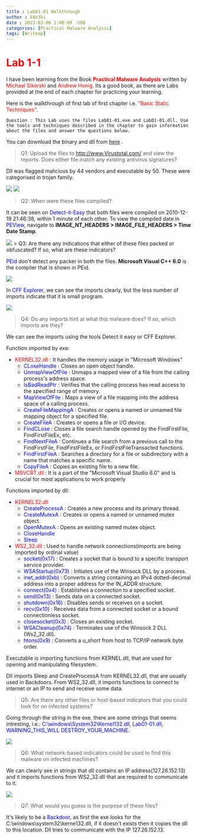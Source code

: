 ```yaml
---
title : Lab01.01 Walkthrough
author : k4n3ki
date : 2023-03-06 1:00:00 -500
categories: [Practical Malware Analysis]
tags: [Writeup]
---
```


# <span style="color:red">**Lab 1-1**</span>

I have been learning from the Book <span style="color:red">**Practical Malware Analysis**</span> written by <span style="color:red">Michael Sikorski</span> and <span style="color:red">Andrew Honig</span>. Its a good book, as there are Labs provided at the end of each chapter for practicing your learning.

Here is the walkthrough of first lab of first chapter i.e. <span style="color:red">"Basic Static Techniques"</span>.


```
Question : This Lab uses the files Lab01-01.exe and Lab01-01.dll. Use the tools and techniques described in the chapter to gain information about the files and answer the questions below.
```
You can download the binary and dll from [here](https://github.com/0xk4n3ki/CTF-Write-ups/tree/e85ac9e8f0da5ac4f6a5a9159331edad9b9f6d7e/malware%20labs/Chapter_1L) .

> Q1: Upload the files to http://www.Virustotal.com/ and view the reports. Does either file match any existing antivirus signatures?

Dll was flagged malicious by 44 vendors and executable by 50. These were categorised in trojan family.


<img src="https://github.com/0xk4n3ki/0xk4n3ki.github.io/blob/62034f2119f3b00a25c4ef74cd66b1215bbed1fd/assets/img/lab01_01/lab1_dll.png">
<img src="https://github.com/0xk4n3ki/0xk4n3ki.github.io/blob/62034f2119f3b00a25c4ef74cd66b1215bbed1fd/assets/img/lab01_01/lab1_exe.png">

<!---
![lab dll](https://github.com/0xk4n3ki/0xk4n3ki.github.io/blob/62034f2119f3b00a25c4ef74cd66b1215bbed1fd/assets/img/lab01_01/lab1_dll.png)
![lab exe](https://github.com/0xk4n3ki/0xk4n3ki.github.io/blob/62034f2119f3b00a25c4ef74cd66b1215bbed1fd/assets/img/lab01_01/lab1_exe.png)
-->
> Q2: When were these files compiled?

It can be seen on <span style = "color:blue;">Detect-it-Easy</span> that both files were compiled on 2010-12-19 21:46:38, within 1 minute of each other.
To view the compiled date in <span style = "color:blue;">PEView</span>, navigate to **IMAGE_NT_HEADERS > IMAGE_FILE_HEADERS > Time Date Stamp**. 


<img src="https://github.com/0xk4n3ki/0xk4n3ki.github.io/blob/62034f2119f3b00a25c4ef74cd66b1215bbed1fd/assets/img/lab01_01/die_date.png">
<!---
![date](https://github.com/0xk4n3ki/0xk4n3ki.github.io/blob/62034f2119f3b00a25c4ef74cd66b1215bbed1fd/assets/img/lab01_01/die_date.png)
-->
> Q3: Are there any indications that either of these files packed or obfuscated? If so, what are these indicators?

<span style = "color:blue;">PEid</span> don't detect any packer in both the files. **Microsoft Visual C++ 6.0** is the compiler that is shown in PEid.



<img src="https://github.com/0xk4n3ki/0xk4n3ki.github.io/blob/62034f2119f3b00a25c4ef74cd66b1215bbed1fd/assets/img/lab01_01/peid_packer.png">

<!---
![date](https://github.com/0xk4n3ki/0xk4n3ki.github.io/blob/62034f2119f3b00a25c4ef74cd66b1215bbed1fd/assets/img/lab01_01/peid_packer.png)
-->

In <span style = "color:blue;">CFF Explorer</span>, we can see the imports clearly, but the less number of imports indicate that it is small program.



<img src="https://github.com/0xk4n3ki/0xk4n3ki.github.io/blob/9937361fc9880b49ef65ab543078357a68c16951/assets/img/lab01_01/cff_imports.png">

<!---
![date](https://github.com/0xk4n3ki/0xk4n3ki.github.io/blob/9937361fc9880b49ef65ab543078357a68c16951/assets/img/lab01_01/cff_imports.png)
-->

> Q4: Do any imports hint at what this malware does? If so, which imports are they?

We can see the imports using the tools Detect it easy or CFF Explorer.

Function imported by exe:
- <span style = "color:red;">KERNEL32.dll</span> : It handles the memory usage in "Microsoft Windows"
    - <span style = "color:blue;">CLoseHandle</span> : Closes an open object handle.
    - <span style = "color:blue;">UnmapViewOfFile</span> : Unmaps a mapped view of a file from the calling process's address space.
    - <span style = "color:blue;">IsBadReadPtr</span> : Verifies that the calling process has read access to the specified range of memory.
    - <span style = "color:blue;">MapViewOfFile</span> : Maps a view of a file mapping into the address space of a calling process.
    - <span style = "color:blue;">CreateFileMappingA</span> : Creates or opens a named or unnamed file mapping object for a specified file.
    - <span style = "color:blue;">CreateFileA</span> : Creates or opens a file or I/O device.
    - <span style = "color:blue;">FindCLose</span> : Closes a file search handle opened by the FindFirstFile, FindFirstFileEx, etc.
    - <span style = "color:blue;">FindNextFileA</span> : Continues a file search from a previous call to the FindFirstFile, FindFirstFileEx, or FindFirstFileTransacted functions.
    - <span style = "color:blue;">FindFirstFileA</span> : Searches a directory for a file or subdirectory with a name that matches a specific name.
    - <span style = "color:blue;">CopyFileA</span> : Copies an existing file to a new file.
- <span style = "color:red;">MSVCRT.dll</span> : It is a part of the "Microsoft Visual Studio 6.0" and is crucial for most applications to work properly

Functions imported by dll:
- <span style = "color:red;">KERNEL32.dll</span>
    - <span style = "color:blue;">CreateProcessA</span> : Creates a new process and its primary thread. 
    - <span style = "color:blue;">CreateMutexA</span> : Creates or opens a named or unnamed mutex object.
    - <span style = "color:blue;">OpenMutexA</span> : Opens an existing named mutex object.
    - <span style = "color:blue;">CloseHandle</span>
    - <span style = "color:blue">Sleep</span>
- <span style = "color:red;">WS2_32.dll</span> : Used to handle network connections(imports are being imported by ordinal value)
    - <span style = "color:blue;">socket(0x17)</span> : Creates a socket that is bound to a specific transport service provider.
    - <span style = "color:blue;">WSAStartup(0x73)</span> : Initiates use of the Winsock DLL by a process.
    - <span style = "color:blue;">inet_addr(0xb)</span> : Converts a string containing an IPv4 dotted-decimal address into a proper address for the IN_ADDR structure.
    - <span style = "color:blue;">connect(0x4)</span> : Establishes a connection to a specified socket.
    - <span style = "color:blue;">send(0x13)</span> : Sends data on a connected socket.
    - <span style = "color:blue;">shutdown(0x16)</span> : Disables sends or receives on a socket.
    - <span style = "color:blue;">recv(0x10)</span> : Receives data from a connected socket or a bound connectionless socket.
    - <span style = "color:blue;">closesocket(0x3)</span> : Closes an existing socket.
    - <span style = "color:blue;">WSACleanup(0x74)</span> : Terminates use of the Winsock 2 DLL (Ws2_32.dll).
    - <span style = "color:blue;">htons(0x9)</span> : Converts a u_short from host to TCP/IP network byte order.

Executable is importing functions from KERNEL.dll, that are used for opening and manipulating filesystem.

Dll imports Sleep and CreateProcessA from KERNEL32.dll, that are usually used in Backdoors. From WS2_32.dll, it imports functions to connect to internet or an IP to send and receive some data.

> Q5: Are there any other files or host-based indicators that you could look for on infected systems?

Going through the string in the exe, there are some strings that seems intresting, i.e.: <span style = "color:blue;">C:\windows\System32\Kernel132.dll</span>, <span style = "color:blue;">Lab01-01.dll</span>, <span style = "color:blue;">WARNING_THIS_WILL DESTROY_YOUR_MACHINE</span>.



<img src="https://github.com/0xk4n3ki/0xk4n3ki.github.io/blob/62034f2119f3b00a25c4ef74cd66b1215bbed1fd/assets/img/lab01_01/strings.png">

<!---
![date](https://github.com/0xk4n3ki/0xk4n3ki.github.io/blob/62034f2119f3b00a25c4ef74cd66b1215bbed1fd/assets/img/lab01_01/strings.png)
-->

> Q6: What network-based indicators could be used to find this malware on infected machines?

We can clearly see in strings that dll contains an IP address(127.26.152.13) and it imports functions from WS2_32.dll that are required to communicate to it. 



<img src="https://github.com/0xk4n3ki/0xk4n3ki.github.io/blob/62034f2119f3b00a25c4ef74cd66b1215bbed1fd/assets/img/lab01_01/dllStrings.png">

<!---
![date](https://github.com/0xk4n3ki/0xk4n3ki.github.io/blob/62034f2119f3b00a25c4ef74cd66b1215bbed1fd/assets/img/lab01_01/dllStrings.png)
-->

> Q7: What would you guess is the purpose of these files?

It's likely to be a <span style="color:blue">Backdoor</span>, as first the exe looks for the C:\windows\system32\kerne132.dll, if it doesn't exists then it copies the dll to this location. Dll tries to communicate with the IP 127.26.152.13.
